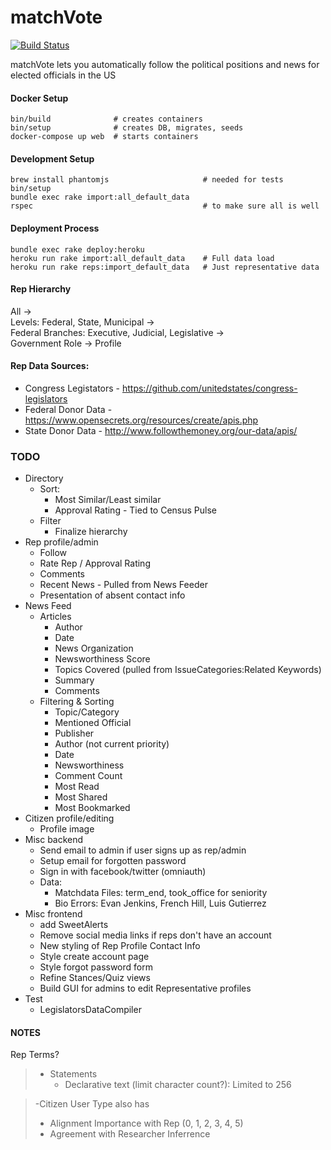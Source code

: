 # matchVote    
[![Build Status](https://travis-ci.org/matchVote/matchvote.svg?branch=master)](https://travis-ci.org/matchVote/matchvote)

matchVote lets you automatically follow the political positions and news for elected officials in the US

#### Docker Setup
    bin/build              # creates containers
    bin/setup              # creates DB, migrates, seeds
    docker-compose up web  # starts containers

#### Development Setup  
    brew install phantomjs                     # needed for tests
    bin/setup
    bundle exec rake import:all_default_data
    rspec                                      # to make sure all is well

#### Deployment Process
    bundle exec rake deploy:heroku
    heroku run rake import:all_default_data    # Full data load
    heroku run rake reps:import_default_data   # Just representative data

#### Rep Hierarchy
All ->  
Levels: Federal, State, Municipal ->  
Federal Branches: Executive, Judicial, Legislative ->  
Government Role ->
Profile

#### Rep Data Sources:  
  * Congress Legistators - https://github.com/unitedstates/congress-legislators
  * Federal Donor Data - https://www.opensecrets.org/resources/create/apis.php
  * State Donor Data - http://www.followthemoney.org/our-data/apis/

### TODO
* Directory
    * Sort: 
        * Most Similar/Least similar
        * Approval Rating - Tied to Census Pulse
    * Filter  
      * Finalize hierarchy
* Rep profile/admin
    * Follow
    * Rate Rep / Approval Rating
    * Comments
    * Recent News - Pulled from News Feeder
    * Presentation of absent contact info
* News Feed
  * Articles
    * Author
    * Date
    * News Organization
    * Newsworthiness Score
    * Topics Covered (pulled from IssueCategories:Related Keywords)
    * Summary
    * Comments
  * Filtering & Sorting
    * Topic/Category
    * Mentioned Official
    * Publisher
    * Author (not current priority)
    * Date
    * Newsworthiness
    * Comment Count
    * Most Read
    * Most Shared
    * Most Bookmarked
* Citizen profile/editing
  * Profile image
* Misc backend
    * Send email to admin if user signs up as rep/admin
    * Setup email for forgotten password
    * Sign in with facebook/twitter (omniauth)
    * Data:
        * Matchdata Files: term_end, took_office for seniority
        * Bio Errors: Evan Jenkins, French Hill, Luis Gutierrez
* Misc frontend
    * add SweetAlerts
    * Remove social media links if reps don't have an account
    * New styling of Rep Profile Contact Info
    * Style create account page
    * Style forgot password form
    * Refine Stances/Quiz views
    * Build GUI for admins to edit Representative profiles
* Test
    * LegislatorsDataCompiler

#### NOTES
Rep Terms?  

> * Statements
>   * Declarative text (limit character count?): Limited to 256
  
>   -Citizen User Type also has
>   * Alignment Importance with Rep (0, 1, 2, 3, 4, 5)
>   * Agreement with Researcher Inferrence
